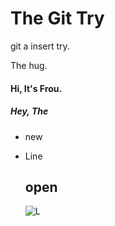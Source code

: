 # The Git Try

git a insert try.

The hug.

#### Hi, It's Frou.

##### Hey, The 

- new 

- Line

  ## open

  ![L](C:\Users\DUO\Desktop\L.jpg)